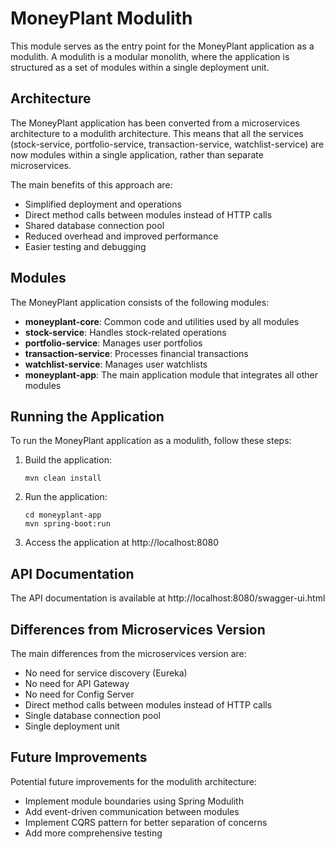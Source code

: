 # MoneyPlant Modulith

This module serves as the entry point for the MoneyPlant application as a modulith. A modulith is a modular monolith, where the application is structured as a set of modules within a single deployment unit.

## Architecture

The MoneyPlant application has been converted from a microservices architecture to a modulith architecture. This means that all the services (stock-service, portfolio-service, transaction-service, watchlist-service) are now modules within a single application, rather than separate microservices.

The main benefits of this approach are:
- Simplified deployment and operations
- Direct method calls between modules instead of HTTP calls
- Shared database connection pool
- Reduced overhead and improved performance
- Easier testing and debugging

## Modules

The MoneyPlant application consists of the following modules:
- **moneyplant-core**: Common code and utilities used by all modules
- **stock-service**: Handles stock-related operations
- **portfolio-service**: Manages user portfolios
- **transaction-service**: Processes financial transactions
- **watchlist-service**: Manages user watchlists
- **moneyplant-app**: The main application module that integrates all other modules

## Running the Application

To run the MoneyPlant application as a modulith, follow these steps:

1. Build the application:
   ```
   mvn clean install
   ```

2. Run the application:
   ```
   cd moneyplant-app
   mvn spring-boot:run
   ```

3. Access the application at http://localhost:8080

## API Documentation

The API documentation is available at http://localhost:8080/swagger-ui.html

## Differences from Microservices Version

The main differences from the microservices version are:
- No need for service discovery (Eureka)
- No need for API Gateway
- No need for Config Server
- Direct method calls between modules instead of HTTP calls
- Single database connection pool
- Single deployment unit

## Future Improvements

Potential future improvements for the modulith architecture:
- Implement module boundaries using Spring Modulith
- Add event-driven communication between modules
- Implement CQRS pattern for better separation of concerns
- Add more comprehensive testing